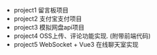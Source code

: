 - project1   留言板项目
- project2   支付宝支付项目
- project3   模拟网盘api项目
- project4   OSS上传、评论功能实现. (附带前端代码)
- project5   WebSocket + Vue3 在线聊天室实现
